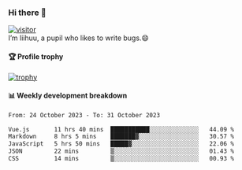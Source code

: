 ### Hi there 👋
[![visitor](https://visitor-badge.glitch.me/badge?page_id=liihuu&right_color=blue)](https://github.com/liihuu)<br>
I’m liihuu, a pupil who likes to write bugs.😄


#### 🏆 Profile trophy
[![trophy](https://github-profile-trophy.vercel.app?username=liihuu&margin-w=16&margin-h=16&rank=-C,-B)](https://github.com/liihuu)


#### 📊 Weekly development breakdown
<!--START_SECTION:waka-->

```txt
From: 24 October 2023 - To: 31 October 2023

Vue.js       11 hrs 40 mins  ███████████░░░░░░░░░░░░░░   44.09 %
Markdown     8 hrs 5 mins    ███████▓░░░░░░░░░░░░░░░░░   30.57 %
JavaScript   5 hrs 50 mins   █████▓░░░░░░░░░░░░░░░░░░░   22.06 %
JSON         22 mins         ▒░░░░░░░░░░░░░░░░░░░░░░░░   01.43 %
CSS          14 mins         ▒░░░░░░░░░░░░░░░░░░░░░░░░   00.93 %
```

<!--END_SECTION:waka-->

<!--
**liihuu/liihuu** is a ✨ _special_ ✨ repository because its `README.md` (this file) appears on your GitHub profile.

Here are some ideas to get you started:

- 🔭 I’m currently working on ...
- 🌱 I’m currently learning ...
- 👯 I’m looking to collaborate on ...
- 🤔 I’m looking for help with ...
- 💬 Ask me about ...
- 📫 How to reach me: ...
- 😄 Pronouns: ...
- ⚡ Fun fact: ...
-->
